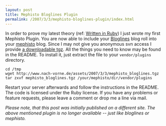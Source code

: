 ```yaml
---
layout: post
title: Mephisto Bloglines Plugin
permalink: /2007/3/3/mephisto-bloglines-plugin/index.html
---
```

<p>In order to prove my latest theory (ref: <a href="http://www.nach-vorne.de/2007/3/1/written-in-ruby">Written in Ruby</a>) I just wrote my first Mephisto Plugin. You are now able to include your <a href="http://www.bloglines.com">Bloglines</a> blog roll into your <a href="http://www.mephistoblog.com">mephisto</a> blog. Since I may not give you anonymous svn access I provide <a href="http://www.nach-vorne.de/assets/2007/3/3/mephisto_bloglines.tgz">a downloadable tgz</a>. All the things you need to know may be found in the README. To install it, just extract the file to your <code>vendor/plugins</code> directory.</p>

    cd /tmp
    wget http://www.nach-vorne.de/assets/2007/3/3/mephisto_bloglines.tgz
    tar zxvf mephisto_bloglines.tgz /your/mephisto/dir/vendor/plugins

<p>Restart your server afterwards and follow the instructions in the README. The code is licensed under the Ruby license. If you have any problems or feature requests, please leave a comment or drop me a line via mail.</p>

<em>Please note, that this post was initially published on a different site. The
above mentioned plugin is no longer available -- just like bloglines or
mephisto.</em>
